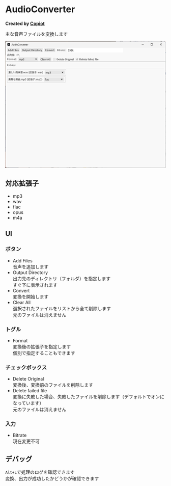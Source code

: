 # AudioConverter
**Created by [Copiot](https://copilot.microsoft.com/)**

主な音声ファイルを変換します

![image](image/image.png)

## 対応拡張子
- mp3
- wav
- flac
- opus
- m4a

## UI
### ボタン
- Add Files<br>
  音声を追加します
- Output Directory<br>
  出力先のディレクトリ（フォルダ）を指定します<br>
  すぐ下に表示されます
- Convert<br>
  変換を開始します
- Clear All<br>
  選択されたファイルをリストから全て削除します<br>
  元のファイルは消えません
### トグル
- Format<br>
  変換後の拡張子を指定します<br>
  個別で指定することもできます
### チェックボックス
- Delete Original<br>
  変換後、変換前のファイルを削除します
- Delete failed file<br>
  変換に失敗した場合、失敗したファイルを削除します（デフォルトでオンになっています）<br>
  元のファイルは消えません  
### 入力
- Bitrate<br>
  現在変更不可
## デバッグ
`Alt+L`で処理のログを確認できます<br>
変換、出力が成功したかどうかが確認できます
